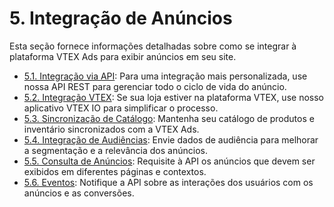 # 5. Integração de Anúncios

Esta seção fornece informações detalhadas sobre como se integrar à plataforma VTEX Ads para exibir anúncios em seu site.

- [5.1. Integração via API](./5.1-integracao-via-api.md): Para uma integração mais personalizada, use nossa API REST para gerenciar todo o ciclo de vida do anúncio.
- [5.2. Integração VTEX](./5.2-integracao-vtex.md): Se sua loja estiver na plataforma VTEX, use nosso aplicativo VTEX IO para simplificar o processo.
- [5.3. Sincronização de Catálogo](./5.1-sincronizacao-de-catalogo.md): Mantenha seu catálogo de produtos e inventário sincronizados com a VTEX Ads.
- [5.4. Integração de Audiências](5.4-integracao-de-audiencias.md): Envie dados de audiência para melhorar a segmentação e a relevância dos anúncios.
- [5.5. Consulta de Anúncios](5.5-consulta-de-anuncios.md): Requisite à API os anúncios que devem ser exibidos em diferentes páginas e contextos.
- [5.6. Eventos](5.6-eventos.md): Notifique a API sobre as interações dos usuários com os anúncios e as conversões.